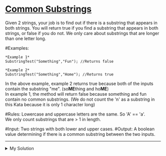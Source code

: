 # [Common Substrings](https://www.codewars.com/kata/5669a5113c8ebf16ed00004c)

Given 2 strings, your job is to find out if there is a substring that appears in both strings. You will return true if
you find a substring that appears in both strings, or false if you do not. We only care about substrings that are longer
than one letter long.

#Examples:

    *Example 1*
    SubstringTest("Something","Fun"); //Returns false

    *Example 2*
    SubstringTest("Something","Home"); //Returns true

In the above example, example 2 returns true because both of the inputs contain the substring "me". (so**ME**thing and
ho**ME**)  
In example 1, the method will return false because something and fun contain no common substrings. (We do not count
the 'n' as a substring in this Kata because it is only 1 character long)

#Rules: Lowercase and uppercase letters are the same. So 'A' == 'a'.  
We only count substrings that are > 1 in length.

#Input: Two strings with both lower and upper cases. #Output: A boolean value determining if there is a common substring
between the two inputs.

---

<details><summary>My Solution</summary>

```js
function substringTest(str1, str2) {
  for (let i = 0; i < str1.length - 1; i++) {
    if (str2.toLowerCase().includes(str1.toLowerCase().slice(i, i + 2))) return true
  }

  return false
}
```

</details>
